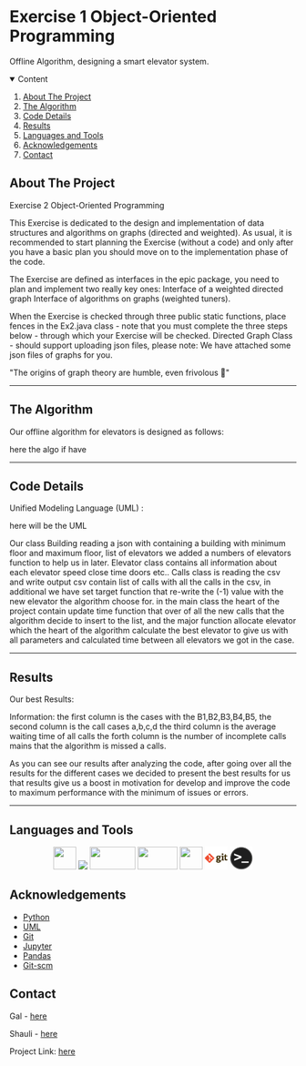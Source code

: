 # Exercise 1 Object-Oriented Programming
Offline Algorithm, designing a smart elevator system.

<!-- TABLE OF CONTENTS -->
<details open="open">
  <summary>Content</summary>
  <ol>
    <li><a href="#about-the-project">About The Project</a></li>
    <li><a href="#the-algorithm">The Algorithm</a></li>
    <li><a href="#code-details">Code Details</a></li>
    <li><a href="#results">Results</a></li>
    <li><a href="#languages-and-tools">Languages and Tools</a></li>
    <li><a href="#acknowledgements">Acknowledgements</a></li>
    <li><a href="#contact">Contact</a></li>
  </ol>
</details>



<!-- ABOUT THE PROJECT -->
## About The Project

Exercise 2 Object-Oriented Programming

This Exercise is dedicated to the design and implementation of data structures and algorithms on graphs (directed and weighted). As usual, it is recommended to start planning the Exercise (without a code) and only after you have a basic plan you should move on to the implementation phase of the code.

The Exercise are defined as interfaces in the epic package, you need to plan and implement two really key ones:
Interface of a weighted directed graph
Interface of algorithms on graphs (weighted tuners).

When the Exercise is checked through three public static functions, place fences in the Ex2.java class - note that you must complete the three steps below - through which your Exercise will be checked. Directed Graph Class - should support uploading json files, please note: We have attached some json files of graphs for you.


"The origins of graph theory are humble, even frivolous :round_pushpin:"

---------

## The Algorithm

Our offline algorithm for elevators is designed as follows:

here the algo if have


---------

## Code Details


Unified Modeling Language (UML) :

here will be the UML


Our class Building reading a json with containing a building with minimum floor and maximum floor, list  of elevators
we added a numbers of elevators function to help us in later.  Elevator class contains all information about each elevator speed close time doors etc.. 
Calls class is reading the csv and write output csv contain list of calls with all the calls in the csv, in additional we have set target function that re-write the (-1) value with the new elevator the algorithm choose for.
in the main class the heart of the project contain update time function that over of all the new calls that the algorithm decide to insert to the list, and the major function allocate elevator which the heart of the algorithm calculate the best elevator to give us with all parameters and calculated time between all elevators we got in the case.



---------
<!-- results -->
## Results

Our best Results:

Information: the first column is the cases with the B1,B2,B3,B4,B5, the second column is the call cases a,b,c,d the third column is the average waiting time of all calls the forth column is  the number of incomplete calls mains that the algorithm is missed a calls.

As you can see our results after analyzing the code, after going over all the results for the different cases we decided to present the best results for us
that results give us a boost in motivation for develop and improve the code to maximum performance with the minimum of issues or errors.



---------


## Languages and Tools

  <div align="center">
  
 <code><img height="40" width="40" src="https://upload.wikimedia.org/wikipedia/commons/thumb/c/c3/Python-logo-notext.svg/1200px-Python-logo-notext.svg.png"></code> 
 <code><img height="40" height="40" src="https://jupyter.org/assets/main-logo.svg"/></code>
 <code><img height="40" width="80" src="https://pandas.pydata.org/static/img/pandas_white.svg"/></code>
 <code><img height="40" width="70" src="https://upload.wikimedia.org/wikipedia/commons/d/d5/UML_logo.svg"/></code>
 <code><img height="40" width="40" src="https://upload.wikimedia.org/wikipedia/commons/thumb/1/1d/PyCharm_Icon.svg/1024px-PyCharm_Icon.svg.png"/></code>
 <code><img height="40" height="40" src="https://raw.githubusercontent.com/github/explore/80688e429a7d4ef2fca1e82350fe8e3517d3494d/topics/git/git.png"></code>
 <code><img height="40" height="40" src="https://raw.githubusercontent.com/github/explore/80688e429a7d4ef2fca1e82350fe8e3517d3494d/topics/terminal/terminal.png"></code>
  </div>


<!-- ACKNOWLEDGEMENTS -->
## Acknowledgements
* [Python](https://www.python.org/)
* [UML](https://en.wikipedia.org/wiki/Unified_Modeling_Language)
* [Git](https://git-scm.com/)
* [Jupyter](https://jupyter.org/)
* [Pandas](https://pandas.pydata.org/)
* [Git-scm](https://git-scm.com/book/en/v2/Getting-Started-Installing-Git)


<!-- CONTACT -->
## Contact

 Gal - [here](https://github.com/GalKoaz/)
 
 Shauli - [here](https://github.com/ShauliTaragin/)

Project Link: [here](https://github.com/ShauliTaragin/Ex1_OOP)
